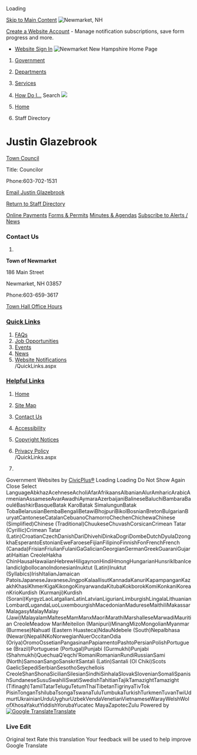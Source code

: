  

Loading

  [Skip to Main Content](#contentarea)   ![Newmarket, NH](https://www.newmarketnh.gov/ImageRepository/Document?documentID=27)  

 [Create a Website Account](/MyAccount/ProfileCreate)  - Manage notification subscriptions, save form progress and more.    

 *  [Website Sign In](/MyAccount) 
  ![Newmarket New Hampshire Home Page](https://www.newmarketnh.gov/ImageRepository/Document?documentID=72)  

 1.  [Government](/27/Government) 
 1.  [Departments](/31/Departments) 
 1.  [Services](/101/Services) 
 1.  [How Do I...](/9/How-Do-I) 
 Search  ![](https://www.newmarketnh.gov/ImageRepository/Document?documentID=71)  

 1.  [Home](/) 
 1. Staff Directory

# Justin Glazebrook

   [Town Council](/Directory.aspx?DID=11) 

Title: Councilor

Phone:603-702-1531

 [Email Justin Glazebrook](mailto:jglazebrook@newmarketnh.gov)  

 [Return to Staff Directory](/Directory.aspx) 

  [Online Payments](/391/Pay-My-Bill)   [Forms & Permits](/446)   [Minutes & Agendas](https://newmarketnh.portal.civicclerk.com/)   [Subscribe to Alerts / News](/464/Subscribe-to-Alerts-News)  

### Contact Us

 1.    

 __Town of Newmarket__    

186 Main Street   

Newmarket, NH 03857   

Phone:603-659-3617   

 [Town Hall Office Hours](/)    

###  [Quick Links](/QuickLinks.aspx?CID=15) 

 1.  [FAQs](/FAQ.aspx)  
 1.  [Job Opportunities](https://www.newmarketnh.gov/Jobs.aspx)  
 1.  [Events](https://www.newmarketnh.gov/calendar.aspx?CID=14,22)  
 1.  [News](/CivicAlerts.aspx)  
 1.  [Website Notifications](/list.aspx)  
 /QuickLinks.aspx 

###  [Helpful Links](/QuickLinks.aspx?CID=16) 

 1.  [Home](/)  
 1.  [Site Map](/sitemap)  
 1.  [Contact Us](/directory.aspx)  
 1.  [Accessibility](/accessibility)  
 1.  [Copyright Notices](/copyright)  
 1.  [Privacy Policy](/site/privacy)  
 /QuickLinks.aspx 

 1.    

 Government Websites by [CivicPlus®](https://connect.civicplus.com/referral)  Loading Loading Do Not Show Again Close Select LanguageAbkhazAcehneseAcholiAfarAfrikaansAlbanianAlurAmharicArabicArmenianAssameseAvarAwadhiAymaraAzerbaijaniBalineseBaluchiBambaraBaouléBashkirBasqueBatak KaroBatak SimalungunBatak TobaBelarusianBembaBengaliBetawiBhojpuriBikolBosnianBretonBulgarianBuryatCantoneseCatalanCebuanoChamorroChechenChichewaChinese (Simplified)Chinese (Traditional)ChuukeseChuvashCorsicanCrimean Tatar (Cyrillic)Crimean Tatar (Latin)CroatianCzechDanishDariDhivehiDinkaDogriDombeDutchDyulaDzongkhaEsperantoEstonianEweFaroeseFijianFilipinoFinnishFonFrenchFrench (Canada)FrisianFriulianFulaniGaGalicianGeorgianGermanGreekGuaraniGujaratiHaitian CreoleHakha ChinHausaHawaiianHebrewHiligaynonHindiHmongHungarianHunsrikIbanIcelandicIgboIlocanoIndonesianInuktut (Latin)Inuktut (Syllabics)IrishItalianJamaican PatoisJapaneseJavaneseJingpoKalaallisutKannadaKanuriKapampanganKazakhKhasiKhmerKigaKikongoKinyarwandaKitubaKokborokKomiKonkaniKoreanKrioKurdish (Kurmanji)Kurdish (Sorani)KyrgyzLaoLatgalianLatinLatvianLigurianLimburgishLingalaLithuanianLombardLugandaLuoLuxembourgishMacedonianMadureseMaithiliMakassarMalagasyMalayMalay (Jawi)MalayalamMalteseMamManxMaoriMarathiMarshalleseMarwadiMauritian CreoleMeadow MariMeiteilon (Manipuri)MinangMizoMongolianMyanmar (Burmese)Nahuatl (Eastern Huasteca)NdauNdebele (South)Nepalbhasa (Newari)NepaliNKoNorwegianNuerOccitanOdia (Oriya)OromoOssetianPangasinanPapiamentoPashtoPersianPolishPortuguese (Brazil)Portuguese (Portugal)Punjabi (Gurmukhi)Punjabi (Shahmukhi)QuechuaQʼeqchiʼRomaniRomanianRundiRussianSami (North)SamoanSangoSanskritSantali (Latin)Santali (Ol Chiki)Scots GaelicSepediSerbianSesothoSeychellois CreoleShanShonaSicilianSilesianSindhiSinhalaSlovakSlovenianSomaliSpanishSundaneseSusuSwahiliSwatiSwedishTahitianTajikTamazightTamazight (Tifinagh)TamilTatarTeluguTetumThaiTibetanTigrinyaTivTok PisinTonganTshilubaTsongaTswanaTuluTumbukaTurkishTurkmenTuvanTwiUdmurtUkrainianUrduUyghurUzbekVendaVenetianVietnameseWarayWelshWolofXhosaYakutYiddishYorubaYucatec MayaZapotecZulu Powered by  [![Google Translate](https://www.gstatic.com/images/branding/googlelogo/1x/googlelogo_color_42x16dp.png)Translate](https://translate.google.com)  

### Live Edit

 Original text Rate this translation Your feedback will be used to help improve Google Translate 